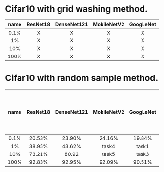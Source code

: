 

Cifar10 with grid washing method.
======================================

name | ResNet18 |  DenseNet121 |  MobileNetV2  |  GoogLeNet |    MLP    
 :-: | :-: | :-: | :-: |  :-: | :-:
 0.1% |  X | X  |  X  |  X  |  X |
 1% | X  | X  |  X  |  X  |  X |
 10% | X  | X  |  X  | X   | X  |
100% |  X |  X |  X  | X   | X  |






Cifar10 with random sample method.
======================================

name | ResNet18 |  DenseNet121 |  MobileNetV2  |  GoogLeNet |    MLP (with one hidden layer of 64 units)   
 :-: | :-: | :-: | :-: |  :-: | :-:
 0.1% |  20.53% | 23.90%  |  24.16%  |  19.84%  |  19.09% |
 1% | 38.95%  | 43.62%  |  task4  |  task1  |  28.40% |
 10% | 73.21%  | 80.92  |   task5 |  task3  | 33.38%  |
100% |  92.83% |  92.95% |   92.09% |  90.51%  | 36.03%  |
